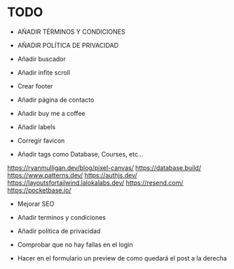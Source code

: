 # TODO

* AÑADIR TÉRMINOS Y CONDICIONES
* AÑADIR POLÍTICA DE PRIVACIDAD

* Añadir buscador

* Añadir infite scroll

* Crear footer

* Añadir página de contacto

* Añadir buy me a coffee

* Añadir labels

* Corregir favicon

* Añadir tags como Database, Courses, etc...

https://ryanmulligan.dev/blog/pixel-canvas/
https://database.build/
https://www.patterns.dev/
https://authjs.dev/
https://layoutsfortailwind.lalokalabs.dev/
https://resend.com/
https://pocketbase.io/

* Mejorar SEO
* Añadir terminos y condiciones
* Añadir política de privacidad
* Comprobar que no hay fallas en el login

* Hacer en el formulario un preview de como quedará el post a la derecha